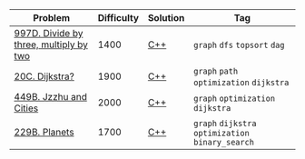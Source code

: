 
Problem | Difficulty | Solution | Tag
--- | --- | --- | ---
[997D. Divide by three, multiply by two](https://codeforces.com/problemset/problem/977/D) | 1400 | [C++](https://codeforces.com/contest/977/submission/110690402) | `graph` `dfs` `topsort` `dag`
[20C. Dijkstra?](https://codeforces.com/contest/20/problem/C) | 1900 | [C++](https://codeforces.com/contest/20/submission/110829025) | `graph` `path` `optimization` `dijkstra`
[449B. Jzzhu and Cities](https://codeforces.com/contest/449/problem/B) | 2000 | [C++](https://codeforces.com/contest/449/submission/110851428) | `graph` `optimization` `dijkstra`
[229B. Planets](https://codeforces.com/contest/229/problem/B) | 1700 | [C++](https://codeforces.com/contest/229/submission/111075587) | `graph` `dijkstra` `optimization` `binary_search`
